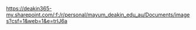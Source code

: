 https://deakin365-my.sharepoint.com/:f:/r/personal/mayum_deakin_edu_au/Documents/images?csf=1&web=1&e=trlJ6a
